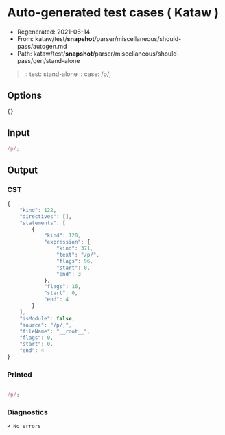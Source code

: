 # Auto-generated test cases ( Kataw )
- Regenerated: 2021-06-14
- From: kataw/test/__snapshot__/parser/miscellaneous/should-pass/autogen.md
- Path: kataw/test/__snapshot__/parser/miscellaneous/should-pass/gen/stand-alone
> :: test: stand-alone
> :: case: /p/;
## Options

`````js
{}
`````
## Input

`````js
/p/;
`````
## Output

### CST

```javascript
{
    "kind": 122,
    "directives": [],
    "statements": [
        {
            "kind": 120,
            "expression": {
                "kind": 371,
                "text": "/p/",
                "flags": 96,
                "start": 0,
                "end": 3
            },
            "flags": 16,
            "start": 0,
            "end": 4
        }
    ],
    "isModule": false,
    "source": "/p/;",
    "fileName": "__root__",
    "flags": 0,
    "start": 0,
    "end": 4
}
```

### Printed

```javascript

/p/;
```

### Diagnostics

```javascript
✔ No errors
```

